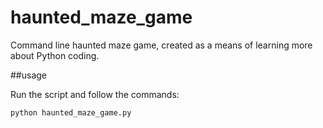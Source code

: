 # haunted_maze_game

Command line haunted maze game, created as a means of learning more about Python coding.

##usage

Run the script and follow the commands:

`python haunted_maze_game.py`
